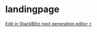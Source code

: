 # landingpage

[Edit in StackBlitz next generation editor ⚡️](https://stackblitz.com/~/github.com/rayne09/landingpage)